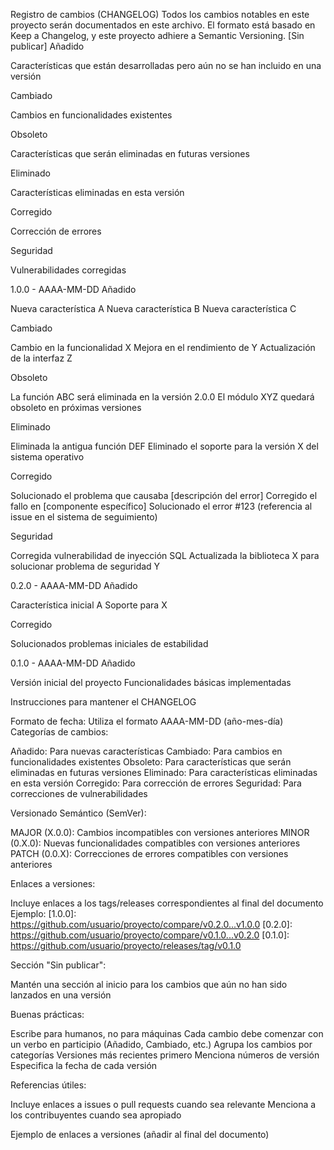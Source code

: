Registro de cambios (CHANGELOG)
Todos los cambios notables en este proyecto serán documentados en este archivo.
El formato está basado en Keep a Changelog,
y este proyecto adhiere a Semantic Versioning.
[Sin publicar]
Añadido

Características que están desarrolladas pero aún no se han incluido en una versión

Cambiado

Cambios en funcionalidades existentes

Obsoleto

Características que serán eliminadas en futuras versiones

Eliminado

Características eliminadas en esta versión

Corregido

Corrección de errores

Seguridad

Vulnerabilidades corregidas

1.0.0 - AAAA-MM-DD
Añadido

Nueva característica A
Nueva característica B
Nueva característica C

Cambiado

Cambio en la funcionalidad X
Mejora en el rendimiento de Y
Actualización de la interfaz Z

Obsoleto

La función ABC será eliminada en la versión 2.0.0
El módulo XYZ quedará obsoleto en próximas versiones

Eliminado

Eliminada la antigua función DEF
Eliminado el soporte para la versión X del sistema operativo

Corregido

Solucionado el problema que causaba [descripción del error]
Corregido el fallo en [componente específico]
Solucionado el error #123 (referencia al issue en el sistema de seguimiento)

Seguridad

Corregida vulnerabilidad de inyección SQL
Actualizada la biblioteca X para solucionar problema de seguridad Y

0.2.0 - AAAA-MM-DD
Añadido

Característica inicial A
Soporte para X

Corregido

Solucionados problemas iniciales de estabilidad

0.1.0 - AAAA-MM-DD
Añadido

Versión inicial del proyecto
Funcionalidades básicas implementadas

Instrucciones para mantener el CHANGELOG

Formato de fecha: Utiliza el formato AAAA-MM-DD (año-mes-día)
Categorías de cambios:

Añadido: Para nuevas características
Cambiado: Para cambios en funcionalidades existentes
Obsoleto: Para características que serán eliminadas en futuras versiones
Eliminado: Para características eliminadas en esta versión
Corregido: Para corrección de errores
Seguridad: Para correcciones de vulnerabilidades


Versionado Semántico (SemVer):

MAJOR (X.0.0): Cambios incompatibles con versiones anteriores
MINOR (0.X.0): Nuevas funcionalidades compatibles con versiones anteriores
PATCH (0.0.X): Correcciones de errores compatibles con versiones anteriores


Enlaces a versiones:

Incluye enlaces a los tags/releases correspondientes al final del documento
Ejemplo:
[1.0.0]: https://github.com/usuario/proyecto/compare/v0.2.0...v1.0.0
[0.2.0]: https://github.com/usuario/proyecto/compare/v0.1.0...v0.2.0
[0.1.0]: https://github.com/usuario/proyecto/releases/tag/v0.1.0



Sección "Sin publicar":

Mantén una sección al inicio para los cambios que aún no han sido lanzados en una versión


Buenas prácticas:

Escribe para humanos, no para máquinas
Cada cambio debe comenzar con un verbo en participio (Añadido, Cambiado, etc.)
Agrupa los cambios por categorías
Versiones más recientes primero
Menciona números de versión
Especifica la fecha de cada versión


Referencias útiles:

Incluye enlaces a issues o pull requests cuando sea relevante
Menciona a los contribuyentes cuando sea apropiado



Ejemplo de enlaces a versiones (añadir al final del documento)